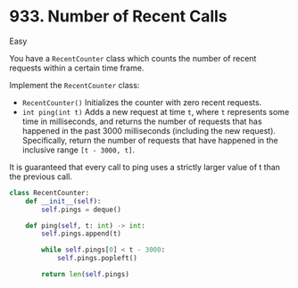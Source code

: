 # 933. Number of Recent Calls

Easy

You have a `RecentCounter` class which counts the number of recent requests within a certain time frame.

Implement the `RecentCounter` class:

- `RecentCounter()` Initializes the counter with zero recent requests.
- `int ping(int t)` Adds a new request at time `t`, where `t` represents some time in milliseconds, and returns the number of requests that has happened in the past 3000 milliseconds (including the new request). Specifically, return the number of requests that have happened in the inclusive range `[t - 3000, t]`.

It is guaranteed that every call to ping uses a strictly larger value of t than the previous call.

```python
class RecentCounter:
    def __init__(self):
        self.pings = deque()

    def ping(self, t: int) -> int:
        self.pings.append(t)

        while self.pings[0] < t - 3000:
            self.pings.popleft()

        return len(self.pings)
```
